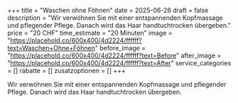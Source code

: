 +++
title = "Waschen ohne Föhnen"
date = 2025-06-26
draft = false
description = "Wir verwöhnen Sie mit einer entspannenden Kopfmassage und pflegender Pflege. Danach wird das Haar handtuchtrocken übergeben."
price = "20 CHF"
time_estimate = "20 Minuten"
image = "https://placehold.co/600x400/4d2224/ffffff?text=Waschen+Ohne+Föhnen"
before_image = "https://placehold.co/600x400/4d2224/ffffff?text=Before"
after_image = "https://placehold.co/600x400/4d2224/ffffff?text=After"
service_categories = []
rabatte = []
zusatzoptionen = []
+++

Wir verwöhnen Sie mit einer entspannenden Kopfmassage und pflegender Pflege. Danach wird das Haar handtuchtrocken übergeben.
